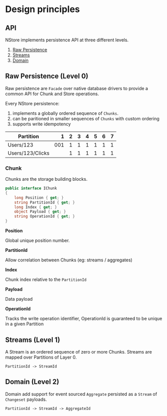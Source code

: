 # Design principles

## API
NStore implements persistence API at three different levels.

1. [Raw Persistence](#raw-persistence-level-0)
1. [Streams](#streams-level-1)
1. [Domain](#domain-level-2)


## Raw Persistence (Level 0)
Raw persistence are `Facade` over native database drivers to provide a common API for Chunk and Store operations.

Every NStore persistence:
1. implements a globally ordered sequence of `Chunks`.
2. can be paritioned in smaller sequences of `Chunks` with custom ordering
3. supports write idempotency

| Partition         | 1   | 2   | 3   | 4   | 5   | 6   | 7 |
| ---               | -: | - | --- | --- | --- | --- | --- | 
| Users/123         | 001   | 1   | 1   | 1   |  1|  1|  1 
| Users/123/Clicks  |     | 1   | 1   | 1   |  1|  1|  1 

### Chunk
Chunks are the storage building blocks.  

```csharp
public interface IChunk
{
    long Position { get; }
    string PartitionId { get; }
    long Index { get; }
    object Payload { get; }
    string OperationId { get; }
}
```

**Position**

Global unique position number.


**PartitionId**

Allow correlation between Chunks (eg: streams / aggregates)


**Index**

Chunk index relative to the `PartitionId`

**Payload**

Data payload 

**OperationId**

Tracks the write operation identifier, OperationId is guaranteed to be unique in a given Partition

## Streams (Level 1)

A Stream is an ordered sequence of zero or more Chunks. Streams are mapped over Partitions of Layer 0. 

`PartitionId -> StreamId`

## Domain (Level 2)

Domain add support for event sourced `Aggregate` persisted as a `Stream` of `Changeset` payloads. 

`PartitionId -> StreamId -> AggregateId`